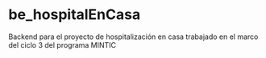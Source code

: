 # be_hospitalEnCasa
Backend para el proyecto de hospitalización en casa trabajado en el marco del ciclo 3 del programa MINTIC
